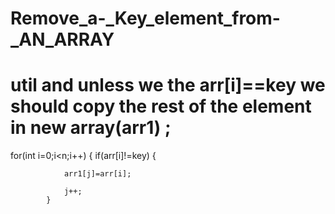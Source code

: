 # Remove_a-_Key_element_from-_AN_ARRAY

# util and unless we the arr[i]==key we should copy the rest of the element in new array(arr1) ;

for(int i=0;i<n;i++)
		{
			if(arr[i]!=key) {
				
				arr1[j]=arr[i];
				
				j++;
			}
